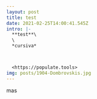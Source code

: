 ```yaml
---
layout: post
title: test
date: 2021-02-25T14:00:41.545Z
intro: |-
  **test**\
  \
  *cursiva*



  <https://populate.tools>
img: posts/1904-Dombrovskis.jpg
---
```

mas
